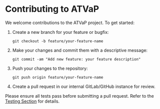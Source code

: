 # Contributing to ATVaP

We welcome contributions to the ATVaP project. To get started:

1. Create a new branch for your feature or bugfix:
   ```
   git checkout -b feature/your-feature-name
   ```

2. Make your changes and commit them with a descriptive message:
   ```
   git commit -am "Add new feature: your feature description"
   ```

3. Push your changes to the repository:
   ```
   git push origin feature/your-feature-name
   ```

4. Create a pull request in our internal GitLab/GitHub instance for review.

Please ensure all tests pass before submitting a pull request. Refer to the [Testing Section](testing.md) for details.
